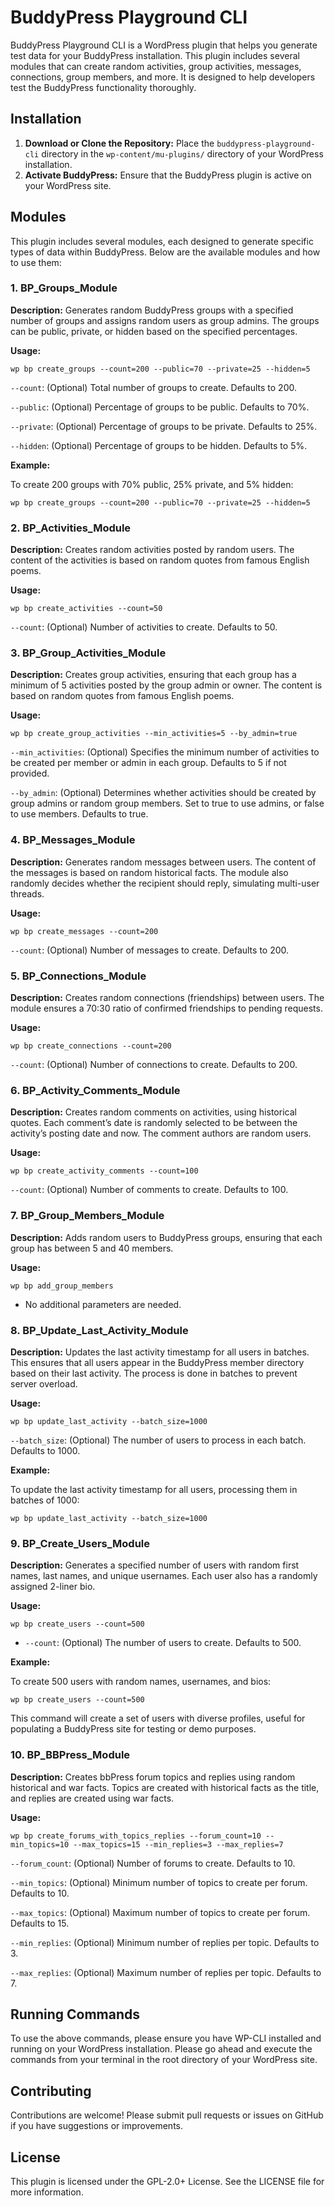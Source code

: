# BuddyPress Playground CLI

BuddyPress Playground CLI is a WordPress plugin that helps you generate test data for your BuddyPress installation. This plugin includes several modules that can create random activities, group activities, messages, connections, group members, and more. It is designed to help developers test the BuddyPress functionality thoroughly.

## Installation

1. **Download or Clone the Repository:** Place the `buddypress-playground-cli` directory in the `wp-content/mu-plugins/` directory of your WordPress installation.
2. **Activate BuddyPress:** Ensure that the BuddyPress plugin is active on your WordPress site.

## Modules

This plugin includes several modules, each designed to generate specific types of data within BuddyPress. Below are the available modules and how to use them:

### 1. BP_Groups_Module

**Description:** Generates random BuddyPress groups with a specified number of groups and assigns random users as group admins. The groups can be public, private, or hidden based on the specified percentages.

**Usage:**

    wp bp create_groups --count=200 --public=70 --private=25 --hidden=5

`--count`: (Optional) Total number of groups to create. Defaults to 200.

`--public`: (Optional) Percentage of groups to be public. Defaults to 70%.

`--private`: (Optional) Percentage of groups to be private. Defaults to 25%.

`--hidden`: (Optional) Percentage of groups to be hidden. Defaults to 5%.

**Example:**

To create 200 groups with 70% public, 25% private, and 5% hidden:

    wp bp create_groups --count=200 --public=70 --private=25 --hidden=5

### 2. BP_Activities_Module

**Description:** Creates random activities posted by random users. The content of the activities is based on random quotes from famous English poems.

**Usage:**

    wp bp create_activities --count=50

`--count`: (Optional) Number of activities to create. Defaults to 50.

### 3. BP_Group_Activities_Module

**Description:** Creates group activities, ensuring that each group has a minimum of 5 activities posted by the group admin or owner. The content is based on random quotes from famous English poems.

**Usage:**

    wp bp create_group_activities --min_activities=5 --by_admin=true

`--min_activities`: (Optional) Specifies the minimum number of activities to be created per member or admin in each group. Defaults to 5 if not provided.

`--by_admin`: (Optional) Determines whether activities should be created by group admins or random group members. Set to true to use admins, or false to use members. Defaults to true.

### 4. BP_Messages_Module

**Description:** Generates random messages between users. The content of the messages is based on random historical facts. The module also randomly decides whether the recipient should reply, simulating multi-user threads.

**Usage:**

    wp bp create_messages --count=200

`--count`: (Optional) Number of messages to create. Defaults to 200.

### 5. BP_Connections_Module

**Description:** Creates random connections (friendships) between users. The module ensures a 70:30 ratio of confirmed friendships to pending requests.

**Usage:**

    wp bp create_connections --count=200

`--count`: (Optional) Number of connections to create. Defaults to 200.

### 6. BP_Activity_Comments_Module

**Description:** Creates random comments on activities, using historical quotes. Each comment’s date is randomly selected to be between the activity’s posting date and now. The comment authors are random users.

**Usage:**

    wp bp create_activity_comments --count=100

`--count`: (Optional) Number of comments to create. Defaults to 100.

### 7. BP_Group_Members_Module

**Description:** Adds random users to BuddyPress groups, ensuring that each group has between 5 and 40 members.

**Usage:**

    wp bp add_group_members

- No additional parameters are needed.

### 8. BP_Update_Last_Activity_Module

**Description:** Updates the last activity timestamp for all users in batches. This ensures that all users appear in the BuddyPress member directory based on their last activity. The process is done in batches to prevent server overload.

**Usage:**

    wp bp update_last_activity --batch_size=1000

`--batch_size`: (Optional) The number of users to process in each batch. Defaults to 1000.

**Example:**

To update the last activity timestamp for all users, processing them in batches of 1000:

    wp bp update_last_activity --batch_size=1000

### 9. BP_Create_Users_Module

**Description:** Generates a specified number of users with random first names, last names, and unique usernames. Each user also has a randomly assigned 2-liner bio.

**Usage:**

    wp bp create_users --count=500

- `--count`: (Optional) The number of users to create. Defaults to 500.

**Example:**

To create 500 users with random names, usernames, and bios:

    wp bp create_users --count=500

This command will create a set of users with diverse profiles, useful for populating a BuddyPress site for testing or demo purposes.

### 10. BP_BBPress_Module

**Description:** Creates bbPress forum topics and replies using random historical and war facts. Topics are created with historical facts as the title, and replies are created using war facts.

**Usage:**

    wp bp create_forums_with_topics_replies --forum_count=10 --min_topics=10 --max_topics=15 --min_replies=3 --max_replies=7

`--forum_count`: (Optional) Number of forums to create. Defaults to 10.

`--min_topics`: (Optional) Minimum number of topics to create per forum. Defaults to 10.

`--max_topics`: (Optional) Maximum number of topics to create per forum. Defaults to 15.

`--min_replies`: (Optional) Minimum number of replies per topic. Defaults to 3.

`--max_replies`: (Optional) Maximum number of replies per topic. Defaults to 7.

## Running Commands

To use the above commands, please ensure you have WP-CLI installed and running on your WordPress installation. Please go ahead and execute the commands from your terminal in the root directory of your WordPress site.

## Contributing

Contributions are welcome! Please submit pull requests or issues on GitHub if you have suggestions or improvements.

## License

This plugin is licensed under the GPL-2.0+ License. See the LICENSE file for more information.

